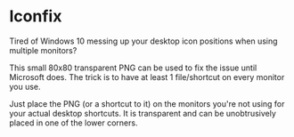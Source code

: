 # Iconfix

Tired of Windows 10 messing up your desktop icon positions when using multiple monitors?

This small 80x80 transparent PNG can be used to fix the issue until Microsoft does. The trick is to have at least 1 file/shortcut on every monitor you use.

Just place the PNG (or a shortcut to it) on the monitors you're not using for your actual desktop shortcuts. It is transparent and can be unobtrusively placed in one of the lower corners.

